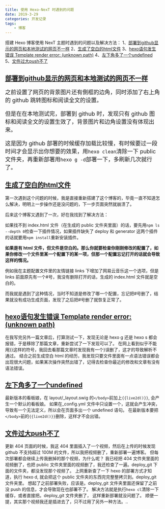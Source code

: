 ```yaml
---
title: 使用 Hexo-NexT 时遇到的问题
date: 2019-3-29
categories: 开发记录
tags:
    - 博客
---
```


搭建 Hexo 博客使用 NexT 主题时遇到的问题以及解决方法：
1、[部署到github显示的网页和本地测试的网页不一样](#部署到github显示的网页和本地测试的网页不一样)
2、[生成了空白的html文件](#生成了空白的html文件)
3、[hexo语句发生错误 Template render error: (unknown path)](#hexo语句发生错误%20Template%20render20%error:%20(unknown%20path))
4、[左下角多了一个undefined](#左下角多了一个undefined)
5、[文件过大push不了](#文件过大push不了)

<!--more-->

## [部署到github显示的网页和本地测试的网页不一样](#部署到github显示的网页和本地测试的网页不一样)

<font size="4">
之前设置了网页的背景图片还有側框的边角，同时添加了右上角的 github 跳转图标和阅读全文的设置。

但是在在本地测试完，部署到 github 时，发现只有 github 图标和阅读全文的设置生效了，背景图片和边角设置没有体现出来。

这是因为 github 部署的时候缓存加载比较慢，有时候要过一段时间才会显示出你想要的效果，用`hexo clean`清除一下 public 文件夹，再重新部署用`hexo g -d`部署一下，多刷新几次就行了。
</font><br />

## [生成了空白的html文件](#生成了空白的html文件)

第一次遇到这个问题的时候，我是直接重新搭建了这个博客的，毕竟一直不知道怎么解决，明明上一步操作还是没问题的，下一步页面突然就崩溃了。

后来这个博客又遇到了一次，好在我找到了解决方法：

如果找不到 index.html 文件（在生成的 public 文件夹里面）的话，要先用`npm ls --depth 0`检查一下插件情况，如果插件缺失了 deploy 和 generator 这两个插件的话就要用`npm install`重新安装插件。

**如果是有 html 文件，但文件是空白的。那么你就要检查你刚刚修改的配置了，如果你修改一个文件里某一个配置下的某一项，但那一个配置忘记打开的话就会导致这样的情况。**

例如我在主题配置文件里的友情链接 links 下增加了网易云音乐这一个选项，但是 links 前面原先有一个#号，我没有删除打开的话，生成的 index.html 文件就是空白的。

而我就是遇到了这种情况，当时不知道是修改了哪一个配置，忘记把#号删了，结果就没有成功生成页面，发现了之后把#号删了就恢复正常了。

## [hexo语句发生错误 Template render error: (unknown path)](#hexo语句发生错误%20Template%20render20%error:%20(unknown%20path))

在我写完另外一篇文章后，打算测试一下，发现无论是 hexo g 还是 hexo s 都会报错，于是移除了那篇文章，重新尝试了一下发现可以了。
在网上看到似乎不能用}}这样的符号，我回去看那篇文章时发现我有一个}误删了，这才的导致解析不通过。
结合之前生成空白 html 的经历，我发现只要文件里面有一点语法错误都会出现很大问题，如果某次操作突然出错了，记得去检查你最近的修改和文章有没有语法错误。

## [左下角多了一个undefined](#左下角多了一个undefined)

最新版本的看板娘，在 layout/_layout.swig 的`</body>`前加上`{{live2d()}}`, 会产生一个默认的看板娘。
如果在_config.yml 文件中只设置一个，这就会产生冲突，导致有一个无法定义，所以会在页面多出一个 undefined 语句。
在最新版本要把`</body>`前的`{{live2d()}}`删除，这样才不会出错。

## [文件过大push不了](#文件过大push不了)

更新 404 页面的时候，我这 404 里面插入了一个视频，然后在上传的时候发现 github 不支持超过 100M 的文件，所以我把视频删了，重新部署一遍博客。
但每次部署都会继续上传我删掉的那个视频，为什么呢？
我已经把 404 文件夹里面的视频删了，也把 public 文件夹里面的视频删了，我还检查了一遍。deploy_git 下面的文件夹，都没发现那个视频了。
上网重新查了一下 hexo 的部署方式才知道，执行 hexo d, 就会把这个 public 文件夹的东西完完整整拷贝到。deploy_git 文件夹里。
想起了之前部署失败，应该是。deploy_git 文件夹里面还保留了之前没 push 的信息，才会导致现在也部署不了。
解决方法就是执行`hexo cl`清除一下缓存，或者直接把。deploy_git 文件夹删了，
这样重新部署就没问题了。
顺便一提，其实那个视频我还是插进去了，只不过用了另外一种方法。..
